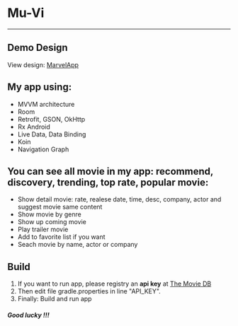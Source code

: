 # Mu-Vi
***
## Demo Design
View design: [MarvelApp](https://marvelapp.com/prototype/fg6aga0)
## My app using:
* MVVM architecture
* Room
* Retrofit, GSON, OkHttp
* Rx Android
* Live Data, Data Binding
* Koin
* Navigation Graph
## You can see all movie in my app: recommend, discovery, trending, top rate, popular movie:
* Show detail movie: rate, realese date, time, desc, company, actor and suggest movie same content
* Show movie by genre
* Show up coming movie
* Play trailer movie
* Add to favorite list if you want
* Seach movie by name, actor or company
## Build
1. If you want to run app, please registry an **api key** at [The Movie DB](https://developers.themoviedb.org/3/)
2. Then edit file gradle.properties in line "API_KEY".
3. Finally: Build and run app
##### Good lucky !!!
